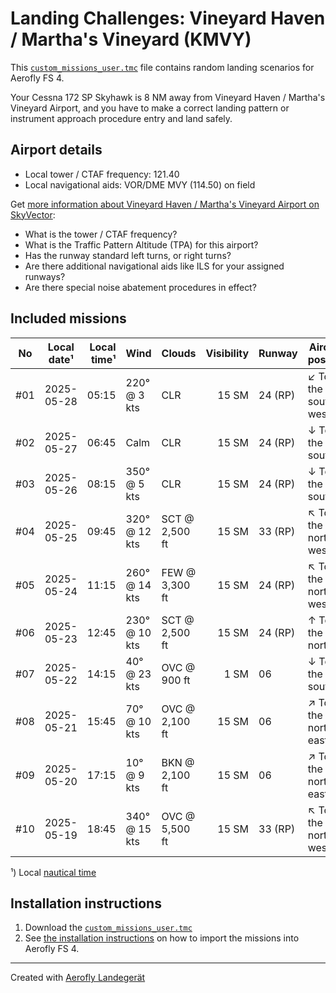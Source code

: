 # Landing Challenges: Vineyard Haven / Martha's Vineyard (KMVY)

This [`custom_missions_user.tmc`](missions/custom_missions_user.tmc) file contains random landing scenarios for Aerofly FS 4.

Your Cessna 172 SP Skyhawk is 8 NM away from Vineyard Haven / Martha's Vineyard Airport, and you have to make a correct landing pattern or instrument approach procedure entry and land safely.

## Airport details

- Local tower / CTAF frequency: 121.40
- Local navigational aids: VOR/DME MVY (114.50) on field

Get [more information about Vineyard Haven / Martha's Vineyard Airport on SkyVector](https://skyvector.com/airport/KMVY):

- What is the tower / CTAF frequency?
- What is the Traffic Pattern Altitude (TPA) for this airport?
- Has the runway standard left turns, or right turns?
- Are there additional navigational aids like ILS for your assigned runways?
- Are there special noise abatement procedures in effect?

## Included missions

| No  | Local date¹ | Local time¹ | Wind          | Clouds         | Visibility | Runway  | Aircraft position    |
| :-: | ----------- | ----------: | ------------- | -------------- | ---------: | ------- | -------------------- |
| #01 | 2025-05-28  |       05:15 | 220° @ 3 kts  | CLR            |      15 SM | 24 (RP) | ↙ To the south-west |
| #02 | 2025-05-27  |       06:45 | Calm          | CLR            |      15 SM | 24 (RP) | ↓ To the south       |
| #03 | 2025-05-26  |       08:15 | 350° @ 5 kts  | CLR            |      15 SM | 24 (RP) | ↓ To the south       |
| #04 | 2025-05-25  |       09:45 | 320° @ 12 kts | SCT @ 2,500 ft |      15 SM | 33 (RP) | ↖ To the north-west |
| #05 | 2025-05-24  |       11:15 | 260° @ 14 kts | FEW @ 3,300 ft |      15 SM | 24 (RP) | ↖ To the north-west |
| #06 | 2025-05-23  |       12:45 | 230° @ 10 kts | SCT @ 2,500 ft |      15 SM | 24 (RP) | ↑ To the north       |
| #07 | 2025-05-22  |       14:15 | 40° @ 23 kts  | OVC @ 900 ft   |       1 SM | 06      | ↓ To the south       |
| #08 | 2025-05-21  |       15:45 | 70° @ 10 kts  | OVC @ 2,100 ft |      15 SM | 06      | ↗ To the north-east |
| #09 | 2025-05-20  |       17:15 | 10° @ 9 kts   | BKN @ 2,100 ft |      15 SM | 06      | ↗ To the north-east |
| #10 | 2025-05-19  |       18:45 | 340° @ 15 kts | OVC @ 5,500 ft |      15 SM | 33 (RP) | ↖ To the north-west |

¹) Local [nautical time](https://en.wikipedia.org/wiki/Nautical_time)

## Installation instructions

1. Download the [`custom_missions_user.tmc`](missions/custom_missions_user.tmc)
2. See [the installation instructions](https://fboes.github.io/aerofly-missions/docs/generic-installation.html) on how to import the missions into Aerofly FS 4.

---

Created with [Aerofly Landegerät](https://github.com/fboes/aerofly-patterns)
